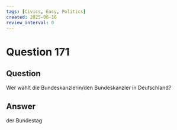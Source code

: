 ```yaml
---
tags: [Civics, Easy, Politics]
created: 2025-06-16
review_interval: 0
---
```


# Question 171

## Question

Wer wählt die Bundeskanzlerin/den Bundeskanzler in Deutschland?

## Answer

der Bundestag
